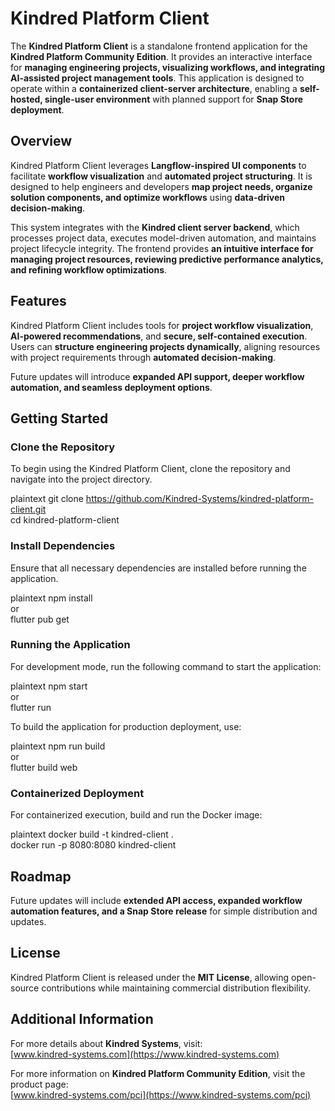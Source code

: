 # Kindred Platform Client

The **Kindred Platform Client** is a standalone frontend application for the **Kindred Platform Community Edition**. It provides an interactive interface for **managing engineering projects, visualizing workflows, and integrating AI-assisted project management tools**. This application is designed to operate within a **containerized client-server architecture**, enabling a **self-hosted, single-user environment** with planned support for **Snap Store deployment**.

## Overview

Kindred Platform Client leverages **Langflow-inspired UI components** to facilitate **workflow visualization** and **automated project structuring**. It is designed to help engineers and developers **map project needs, organize solution components, and optimize workflows** using **data-driven decision-making**.

This system integrates with the **Kindred client server backend**, which processes project data, executes model-driven automation, and maintains project lifecycle integrity. The frontend provides **an intuitive interface for managing project resources, reviewing predictive performance analytics, and refining workflow optimizations**.

## Features

Kindred Platform Client includes tools for **project workflow visualization**, **AI-powered recommendations**, and **secure, self-contained execution**. Users can **structure engineering projects dynamically**, aligning resources with project requirements through **automated decision-making**.

Future updates will introduce **expanded API support, deeper workflow automation, and seamless deployment options**.

## Getting Started

### Clone the Repository  
To begin using the Kindred Platform Client, clone the repository and navigate into the project directory.

plaintext
git clone https://github.com/Kindred-Systems/kindred-platform-client.git  
cd kindred-platform-client  

### Install Dependencies  
Ensure that all necessary dependencies are installed before running the application.

plaintext
npm install  
or  
flutter pub get  

### Running the Application  
For development mode, run the following command to start the application:

plaintext
npm start  
or  
flutter run  

To build the application for production deployment, use:

plaintext
npm run build  
or  
flutter build web  

### Containerized Deployment  
For containerized execution, build and run the Docker image:

plaintext
docker build -t kindred-client .  
docker run -p 8080:8080 kindred-client  

## Roadmap

Future updates will include **extended API access, expanded workflow automation features, and a Snap Store release** for simple distribution and updates.

## License

Kindred Platform Client is released under the **MIT License**, allowing open-source contributions while maintaining commercial distribution flexibility.

## Additional Information  

For more details about **Kindred Systems**, visit:  
[www.kindred-systems.com](https://www.kindred-systems.com)  

For more information on **Kindred Platform Community Edition**, visit the product page:  
[www.kindred-systems.com/pci](https://www.kindred-systems.com/pci)
